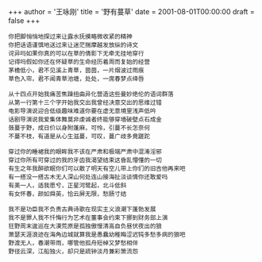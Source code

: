 +++
author = '王咏刚'
title = '野有蔓草'
date = 2001-08-01T00:00:00
draft = false
+++

<div class="poem">

```
你把脚悄悄地探过来让露水抚摸略微收紧的精神
你把话语谨慎地送过来让迷茫揣摩越发放纵的诗文
诧异吗如果你真的可以在草的倩影下无牵无挂地穿行
记得吗假如你还在怀疑草的生命经历着周而复始的经营
茅檐低小，君不见溪上青草，茵茵，一片烟波过雨痕
草色入帘，君不闻青草池塘，处处，一席春梦点绛唇

从十四点开始我痛苦焦躁扭曲异化营造这些曼妙绝伦的语词群落
从第一行第十三个字开始我交出我曾经决意交出的思维过错
电影导演说迎合低级趣味难道你要在虚无意境里浅声低吟
话剧导演说我爱集体舞莫非虔诚者终能够穿墙破壁点石成金
蔹蔓于野，成日价以身附蓬麻，可怜，引蔓不长怎奈何
不蔓不枝，有道是从心生滋蔓，可叹，蔓广歧多竟蹉跎

穿过你的睡裙我的眼眸我不该在严肃和极端严肃中混淆淫邪
穿过你所有可穿过的我的牙齿我渴望结束这昏乱懵懂的一切
有生之年我醉欲眠你们可以散了明天有空儿带上你们的旧吉他再来吧
有一搭没一搭古木无人深山何处连山接海扯淡谈情你还敢爱吗
有美一人，适我愿兮，正星河鹭起，北斗低斜
有女怀春，颜如舜英，恰云屏无限，愁肠寸结

我不是功臣我不负责古典诗歌在现实主义浪潮下蓬勃发展
我不是罪人我不忏悔行为艺术在董事会约束下挪到财务部上演
狂野周末逡巡在大漠荒原是孤独傲慢清高自负昼伏夜出的狼
萧瑟天涯浪迹在海角边城就算我是愚蠢幼稚晦涩迟钝多愁多病的狼吧
野渡无人，春潮带雨，哪管他孤舟短棹又梦愁相伴
野径云深，江船独火，却只是疏钟淡月兼彩箫流怨
```

</div>
